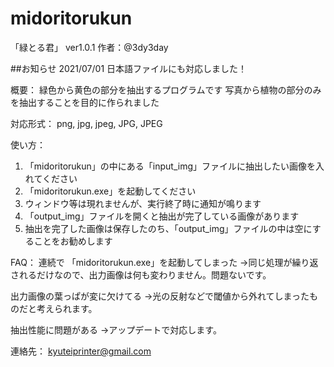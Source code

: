 ﻿# midoritorukun
「緑とる君」 ver1.0.1
作者：@3dy3day

##お知らせ
2021/07/01 日本語ファイルにも対応しました！

概要：
緑色から黄色の部分を抽出するプログラムです
写真から植物の部分のみを抽出することを目的に作られました

対応形式：
png, jpg, jpeg, JPG, JPEG

使い方：
1. 「midoritorukun」の中にある「input_img」ファイルに抽出したい画像を入れてください
2. 「midoritorukun.exe」を起動してください
3. ウィンドウ等は現れませんが、実行終了時に通知が鳴ります
4. 「output_img」ファイルを開くと抽出が完了している画像があります
5. 抽出を完了した画像は保存したのち、「output_img」ファイルの中は空にすることをお勧めします

FAQ：
連続で 「midoritorukun.exe」を起動してしまった
→同じ処理が繰り返されるだけなので、出力画像は何も変わりません。問題ないです。

出力画像の葉っぱが変に欠けてる
→光の反射などで閾値から外れてしまったものだと考えられます。

抽出性能に問題がある
→アップデートで対応します。

連絡先：
kyuteiprinter@gmail.com
